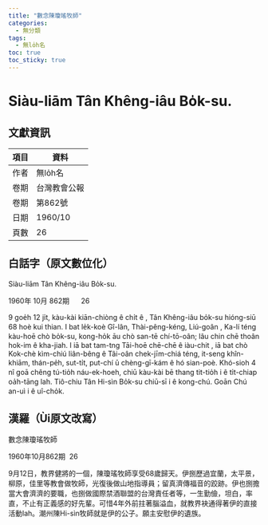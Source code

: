 ```yaml
---
title: "數念陳瓊瑤牧師"
categories:
  - 無分類
tags:
  - 無lo̍h名
toc: true
toc_sticky: true
---
```


# Siàu-liām Tân Khêng-iâu Bo̍k-su.

## 文獻資訊

| 項目 | 資料 |
|---|---|
| 作者 | 無lo̍h名 |
| 卷期 | 台灣教會公報 |
| 卷期 | 第862號 |
| 日期 | 1960/10 |
| 頁數 | 26 |

## 白話字（原文數位化）

Siàu-liām Tân Khêng-iâu Bo̍k-su.

1960年 10月 862期      26

9 goe̍h 12 ji̍t, kàu-kài kiān-chiòng ê chi̍t ê , Tân Khêng-iâu bo̍k-su hióng-siū 68 hoè kui thian. I bat le̍k-koè Gî-lân, Thài-pêng-kéng, Liú-goân , Ka-lí téng kàu-hoē chò bo̍k-su, kong-ho̍k āu chò san-tē chí-tō-oân; lâu chin chē thoân hok-im ê kha-jiah. I iā bat tam-tng Tāi-hoē chē-chē ê iàu-chit , iā bat chò Kok-chè kìm-chiú liân-bêng ê Tâi-oân chek-jīm-chiá téng, it-seng khîn-khiām, thán-pe̍h, sut-ti̍t, put-chí ū chèng-gī-kám ê hó sian-poè. Khó-sioh 4 nî goā chêng tú-tio̍h náu-ek-hoeh, chiū kàu-kài bē thang tit-tio̍h i ê ti̍t-chiap oa̍h-tāng lah. Tiô-chiu Tân Hi-sìn Bo̍k-su chiū-sī i ê kong-chú. Goān Chú an-uì i ê uî-cho̍k.

## 漢羅（Ùi原文改寫）

數念陳瓊瑤牧師

1960年10月862期  26

9月12日，教界健將的一個，陳瓊瑤牧師享受68歲歸天。伊捌歷過宜蘭，太平景，柳原，佳里等教會做牧師，光復後做山地指導員；留真濟傳福音的跤跡。伊也捌擔當大會濟濟的要職，也捌做國際禁酒聯盟的台灣責任者等，一生勤儉，坦白，率直，不止有正義感的好先輩。可惜4年外前拄著腦溢血，就教界袂通得著伊的直接活動lah。潮州陳Hi-sìn牧師就是伊的公子。願主安慰伊的遺族。
